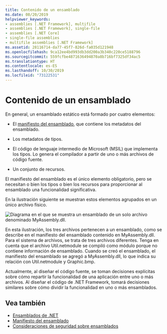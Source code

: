```yaml
---
title: Contenido de un ensamblado
ms.date: 08/20/2019
helpviewer_keywords:
- assemblies [.NET Framework], multifile
- assemblies [.NET Framework], single-file
- assemblies [.NET Core]
- single-file assemblies
- multifile assemblies [.NET Framework]
ms.assetid: 28116714-da77-45f7-826d-fa035d121948
ms.openlocfilehash: 9ca12ee4bd993db3dd200a3b340c220ce5188796
ms.sourcegitcommit: 559fcfbe4871636494870a8b716bf7325df34ac5
ms.translationtype: HT
ms.contentlocale: es-ES
ms.lasthandoff: 10/30/2019
ms.locfileid: "73122531"
---
```

# <a name="assembly-contents"></a>Contenido de un ensamblado
En general, un ensamblado estático está formado por cuatro elementos:

- El [manifiesto del ensamblado](manifest.md), que contiene los metadatos del ensamblado.

- Los metadatos de tipos.  

- El código de lenguaje intermedio de Microsoft (MSIL) que implementa los tipos. Lo genera el compilador a partir de uno o más archivos de código fuente.

- Un conjunto de recursos.  

El manifiesto del ensamblado es el único elemento obligatorio, pero se necesitan o bien los tipos o bien los recursos para proporcionar al ensamblado una funcionalidad significativa.

En la ilustración siguiente se muestran estos elementos agrupados en un único archivo físico.

![Diagrama en el que se muestra un ensamblado de un solo archivo denominado MyAssembly.dll.](./media/contents/single-file-assembly.gif)

En esta ilustración, los tres archivos pertenecen a un ensamblado, como se describe en el manifiesto del ensamblado contenido en MyAssembly.dll. Para el sistema de archivos, se trata de tres archivos diferentes. Tenga en cuenta que el archivo Util.netmodule se compiló como módulo porque no contiene información de ensamblado. Cuando se creó el ensamblado, el manifiesto del ensamblado se agregó a MyAssembly.dll, lo que indica su relación con Util.netmodule y Graphic.bmp.

Actualmente, al diseñar el código fuente, se toman decisiones explícitas sobre cómo repartir la funcionalidad de una aplicación entre uno o más archivos. Al diseñar el código de .NET Framework, tomará decisiones similares sobre cómo dividir la funcionalidad en uno o más ensamblados.

## <a name="see-also"></a>Vea también

- [Ensamblados de .NET](index.md)
- [Manifiesto del ensamblado](manifest.md)
- [Consideraciones de seguridad sobre ensamblados](security-considerations.md)
